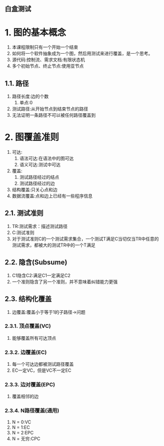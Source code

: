 白盒测试
---

# 1. 图的基本概念
1. 本课程限制只有一个开始一个结束
2. 如何将一个软件抽象成为一个图，然后用测试来进行覆盖，是一个思考。
3. 源代码:控制流、需求文档:有限状态机
4. 多个初始节点、终止节点:使用亚节点

## 1.1. 路径
1. 路径长度:边的个数
   1. 单点:0
2. 测试路径:从开始节点到结束节点的路径
3. 无法证明一条路径不可以被任何路径覆盖到

# 2. 图覆盖准则
1. 可达:
   1. 语法可达:在语法中的图可达
   2. 语义可达:测试中可达
2. 覆盖:
   1. 测试路径经过的结点
   2. 测试路径经过的边
3. 结构覆盖:只关心点和边
4. 数据流覆盖:点和边上已经有一些程序信息

## 2.1. 测试准则
1. TR:测试需求：描述测试路径
2. C:测试准则
3. 对于测试准则C的一个测试需求集合，一个测试T满足C当切仅当TR中任意的测试需求，都被大的测试TR中的一个T满足

## 2.2. 隐含(Subsume)
1. C1隐含C2:满足C1一定满足C2
2. 一个准则隐含了另一个准则，并不意味着纠错能力更强

## 2.3. 结构化覆盖
1. 边覆盖:覆盖小于等于1的子路径->问题

### 2.3.1. 顶点覆盖(VC)
1. 能够覆盖所有可达顶点

### 2.3.2. 边覆盖(EC)
1. 每一个可达边都被测试路径覆盖
2. EC一定VC，但是VC不一定EC

### 2.3.3. 边对覆盖(EPC)
1. 覆盖相邻的边

### 2.3.4. N路径覆盖(通用)
1. N = 0:VC
2. N = 1:EC
3. N = 2:EPC
4. N = 无穷:CPC
